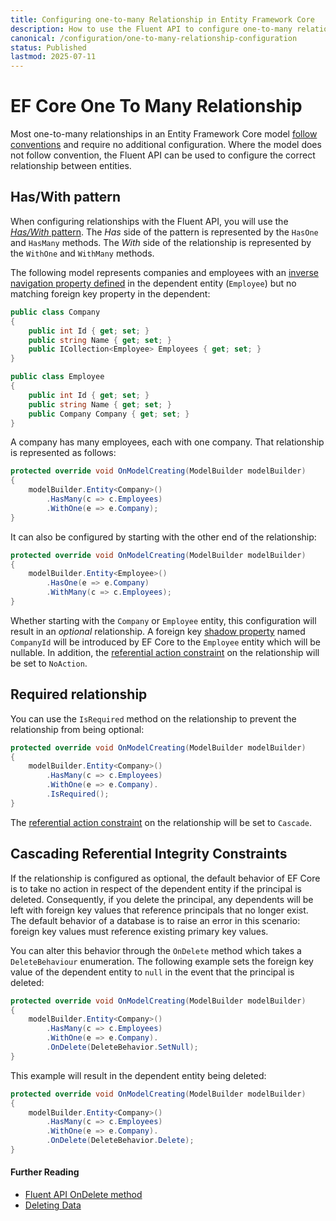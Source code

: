 ```yaml
---
title: Configuring one-to-many Relationship in Entity Framework Core
description: How to use the Fluent API to configure one-to-many relationships in Entity Framework Core
canonical: /configuration/one-to-many-relationship-configuration
status: Published
lastmod: 2025-07-11
---
```


# EF Core One To Many Relationship

Most one-to-many relationships in an Entity Framework Core model [follow conventions](/conventions/one-to-many-relationship) and require no additional configuration. Where the model does not follow convention, the Fluent API can be used to configure the correct relationship between entities.

## Has/With pattern

When configuring relationships with the Fluent API, you will use the [_Has/With_ pattern](/configuration/fluent-api/haswith-pattern). The _Has_ side of the pattern is represented by the `HasOne` and `HasMany` methods. The _With_ side of the relationship is represented by the `WithOne` and `WithMany` methods.

The following model represents companies and employees with an [inverse navigation property defined](/conventions/one-to-many-relationship#inverse-navigation-property) in the dependent entity (`Employee`) but no matching foreign key property in the dependent:

```csharp
public class Company
{
    public int Id { get; set; }
    public string Name { get; set; }
    public ICollection<Employee> Employees { get; set; }
}

public class Employee
{
    public int Id { get; set; }
    public string Name { get; set; }
    public Company Company { get; set; }
}
``` 

A company has many employees, each with one company. That relationship is represented as follows:

```csharp
protected override void OnModelCreating(ModelBuilder modelBuilder)
{
    modelBuilder.Entity<Company>()
        .HasMany(c => c.Employees)
        .WithOne(e => e.Company);
}
```
It can also be configured by starting with the other end of the relationship:

```csharp
protected override void OnModelCreating(ModelBuilder modelBuilder)
{
    modelBuilder.Entity<Employee>()
        .HasOne(e => e.Company)
        .WithMany(c => c.Employees);
}
```
Whether starting with the `Company` or `Employee` entity, this configuration will result in an _optional_ relationship. A foreign key [shadow property](/model/shadow-properties) named `CompanyId` will be introduced by EF Core to the `Employee` entity which will be nullable. In addition, the [referential action constraint](/relationships/referential-constraint-action-options) on the relationship will be set to `NoAction`. 

## Required relationship

You can use the `IsRequired` method on the relationship to prevent the relationship from being optional:

```csharp
protected override void OnModelCreating(ModelBuilder modelBuilder)
{
    modelBuilder.Entity<Company>()
        .HasMany(c => c.Employees)
        .WithOne(e => e.Company).
        .IsRequired();
}
```
The [referential action constraint](/relationships/referential-constraint-action-options) on the relationship will be set to `Cascade`. 


## Cascading Referential Integrity Constraints

If the relationship is configured as optional, the default behavior of EF Core is to take no action in respect of the dependent entity if the principal is deleted. Consequently, if you delete the principal, any dependents will be left with foreign key values that reference principals that no longer exist. The default behavior of a database is to raise an error in this scenario: foreign key values must reference existing primary key values. 

You can alter this behavior through the `OnDelete` method which takes a `DeleteBehaviour` enumeration. The following example sets the foreign key value of the dependent entity to `null` in the event that the principal is deleted:

```csharp
protected override void OnModelCreating(ModelBuilder modelBuilder)
{
    modelBuilder.Entity<Company>()
        .HasMany(c => c.Employees)
        .WithOne(e => e.Company).
        .OnDelete(DeleteBehavior.SetNull);
}
```
This example will result in the dependent entity being deleted:
```csharp
protected override void OnModelCreating(ModelBuilder modelBuilder)
{
    modelBuilder.Entity<Company>()
        .HasMany(c => c.Employees)
        .WithOne(e => e.Company).
        .OnDelete(DeleteBehavior.Delete);
}
```

#### Further Reading
- [Fluent API OnDelete method](/configuration/fluent-api/ondelete-method)
- [Deleting Data](/dbcontext/deleting-data)  
 
[//]: #http://ef.readthedocs.io/en/latest/modeling/relationships.html
